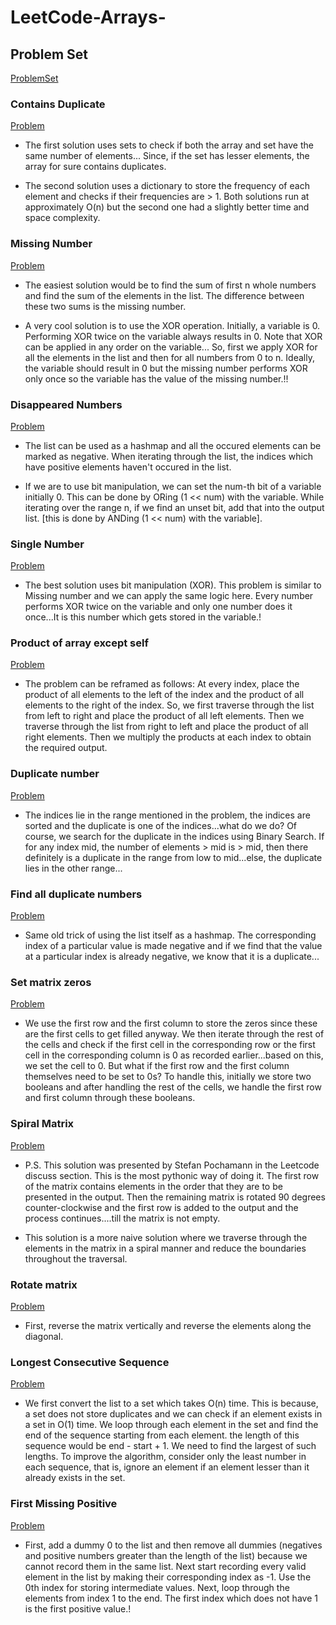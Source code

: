 # LeetCode-Arrays-

## Problem Set

[ProblemSet](https://seanprashad.com/leetcode-patterns/)

### Contains Duplicate
[Problem](https://leetcode.com/problems/contains-duplicate/)

* The first solution uses sets to check if both the array and set have the same number of elements...
Since, if the set has lesser elements, the array for sure contains duplicates.

* The second solution uses a dictionary to store the frequency of each element and checks if their frequencies are > 1.
Both solutions run at approximately O(n) but the second one had a slightly better time and space complexity.

### Missing Number 
[Problem](https://https://leetcode.com/problems/missing-number/)

* The easiest solution would be to find the sum of first n whole numbers and find the sum of the elements in the list. The difference between these two sums is the missing number.

* A very cool solution is to use the XOR operation. Initially, a variable is 0. Performing XOR twice on the variable always results in 0. Note that XOR can be applied in any order on the variable...
So, first we apply XOR for all the elements in the list and then for all numbers from 0 to n. Ideally, the variable should result in 0 but the missing number performs XOR only once so the variable has the value of the missing number.!!

### Disappeared Numbers
[Problem](https://leetcode.com/problems/find-all-numbers-disappeared-in-an-array/)

* The list can be used as a hashmap and all the occured elements can be marked as negative. When iterating through the list, the indices which have positive elements haven't occured in the list.

* If we are to use bit manipulation, we can set the num-th bit of a variable initially 0. This can be done by ORing (1 << num) with the variable. While iterating over the range n, if we find an unset bit, add that into the output list. [this is done by ANDing (1 << num) with the variable].

### Single Number
[Problem](https://leetcode.com/problems/single-number/)

* The best solution uses bit manipulation (XOR). This problem is similar to Missing number and we can apply the same logic here. Every number performs XOR twice on the variable and only one number does it once...It is this number which gets stored in the variable.!

### Product of array except self
[Problem](https://leetcode.com/problems/product-of-array-except-self/)

* The problem can be reframed as follows: At every index, place the product of all elements to the left of the index and the product of all elements to the right of the index. So, we first traverse through the list from left to right and place the product of all left elements. Then we traverse through the list from right to left and place the product of all right elements. Then we multiply the products at each index to obtain the required output.

### Duplicate number
[Problem](https://leetcode.com/problems/find-the-duplicate-number/)

* The indices lie in the range mentioned in the problem, the indices are sorted and the duplicate is one of the indices...what do we do?
Of course, we search for the duplicate in the indices using Binary Search.
If for any index mid, the number of elements > mid is > mid, then there definitely is a duplicate in the range from low to mid...else, the duplicate lies in the other range...

### Find all duplicate numbers
[Problem](https://leetcode.com/problems/find-all-duplicates-in-an-array/)

* Same old trick of using the list itself as a hashmap. The corresponding index of a particular value is made negative and if we find that the value at a particular index is already negative, we know that it is a duplicate...

### Set matrix zeros
[Problem](https://leetcode.com/problems/set-matrix-zeroes/)

* We use the first row and the first column to store the zeros since these are the first cells to get filled anyway.
We then iterate through the rest of the cells and check if the first cell in the corresponding row or the first cell in the corresponding column is 0 as recorded earlier...based on this, we set the cell to 0.
But what if the first row and the first column themselves need to be set to 0s? To handle this, initially we store two booleans and after handling the rest of the cells, we handle the first row and first column through these booleans. 

### Spiral Matrix
[Problem](https://leetcode.com/problems/spiral-matrix/)

* P.S. This solution was presented by Stefan Pochamann in the Leetcode discuss section.
This is the most pythonic way of doing it. The first row of the matrix contains elements in the order that they are to be presented in the output. Then the remaining matrix is rotated 90 degrees counter-clockwise and the first row is added to the output and the process continues....till the matrix is not empty.

* This solution is a more naive solution where we traverse through the elements in the matrix in a spiral manner and reduce the boundaries throughout the traversal.

### Rotate matrix
[Problem](https://leetcode.com/problems/rotate-image/)

* First, reverse the matrix vertically and reverse the elements along the diagonal.

### Longest Consecutive Sequence
[Problem](https://leetcode.com/problems/longest-consecutive-sequence/)

* We first convert the list to a set which takes O(n) time. This is because, a set does not store duplicates and we can check if an element exists in a set in O(1) time.
We loop through each element in the set and find the end of the sequence starting from each element. the length of this sequence would be end - start + 1. We need to find the largest of such lengths.
To improve the algorithm, consider only the least number in each sequence, that is, ignore an element if an element lesser than it already exists in the set.

### First Missing Positive
[Problem](https://leetcode.com/problems/first-missing-positive/)

* First, add a dummy 0 to the list and then remove all dummies (negatives and positive numbers greater than the length of the list) because we cannot record them in the same list.
Next start recording every valid element in the list by making their corresponding index as -1. Use the 0th index for storing intermediate values. Next, loop through the elements from index 1 to the end. The first index which does not have 1 is the first positive value.! 


